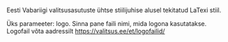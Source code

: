 Eesti Vabariigi valitsusasutuste ühtse stiilijuhise alusel tekitatud LaTexi stiil. 

Üks parameeter: logo. Sinna pane faili nimi, mida logona kasutatakse. Logofail võta aadressilt https://valitsus.ee/et/logofailid/


